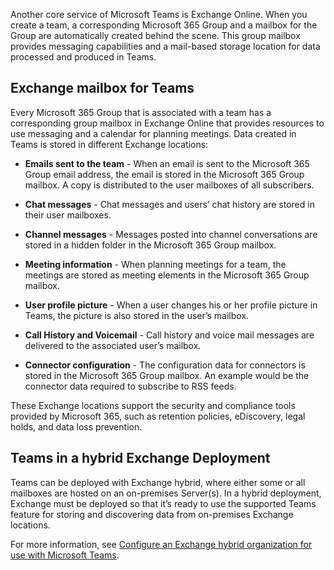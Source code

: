 Another core service of Microsoft Teams is Exchange Online. When you create a team, a corresponding Microsoft 365 Group and a mailbox for the Group are automatically created behind the scene. This group mailbox provides messaging capabilities and a mail-based storage location for data processed and produced in Teams. 

## Exchange mailbox for Teams

Every Microsoft 365 Group that is associated with a team has a corresponding group mailbox in Exchange Online that provides resources to use messaging and a calendar for planning meetings. Data created in Teams is stored in different Exchange locations:

- **Emails sent to the team** - When an email is sent to the Microsoft 365 Group email address, the email is stored in the Microsoft 365 Group mailbox. A copy is distributed to the user mailboxes of all subscribers.

- **Chat messages** - Chat messages and users’ chat history are stored in their user mailboxes. 

- **Channel messages** - Messages posted into channel conversations are stored in a hidden folder in the Microsoft 365 Group mailbox.

- **Meeting information** - When planning meetings for a team, the meetings are stored as meeting elements in the Microsoft 365 Group mailbox.

- **User profile picture** - When a user changes his or her profile picture in Teams, the picture is also stored in the user’s mailbox.

- **Call History and Voicemail** - Call history and voice mail messages are delivered to the associated user’s mailbox.

- **Connector configuration** - The configuration data for connectors is stored in the Microsoft 365 Group mailbox. An example would be the connector data required to subscribe to RSS feeds.
 
These Exchange locations support the security and compliance tools provided by Microsoft 365, such as retention policies, eDiscovery, legal holds, and data loss prevention.
 
## Teams in a hybrid Exchange Deployment

Teams can be deployed with Exchange hybrid, where either some or all mailboxes are hosted on an on-premises Server(s). In a hybrid deployment, Exchange must be deployed so that it’s ready to use the supported Teams feature for storing and discovering data from on-premises Exchange locations.

For more information, see [Configure an Exchange hybrid organization for use with Microsoft Teams](/microsoftteams/exchange-hybrid-organization?azure-portal=true).
